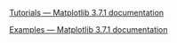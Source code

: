 [Tutorials — Matplotlib 3.7.1 documentation](https://matplotlib.org/stable/tutorials/index.html)

[Examples — Matplotlib 3.7.1 documentation](https://matplotlib.org/stable/gallery/index.html)
